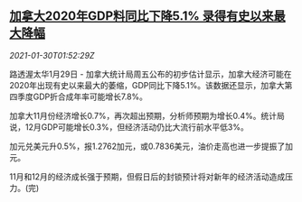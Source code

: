 <!--1611973399000-->
[加拿大2020年GDP料同比下降5.1% 录得有史以来最大降幅](https://cn.reuters.com/article/canada-economy-gdp-recession-0129-idCNKBS29Z043)
------

<div><i>2021-01-30T01:52:29Z</i></div><p>路透渥太华1月29日 - 加拿大统计局周五公布的初步估计显示，加拿大经济可能在2020年出现有史以来最大的萎缩，GDP同比下降5.1%。该数据还显示，加拿大第四季度GDP折合成年率可能增长7.8%。</p><p>加拿大11月份经济增长0.7%，再次超出预期，分析师预期为增长0.4%。统计局说，12月GDP可能增长0.3%，但经济活动仍比大流行前水平低3%。</p><p>加元兑美元升0.5%，报1.2762加元，或0.7836美元，油价走高也进一步提振了加元。</p><p>11月和12月的经济成长强于预期，但假日后的封锁预计将对新年的经济活动造成压力。(完)</p>
